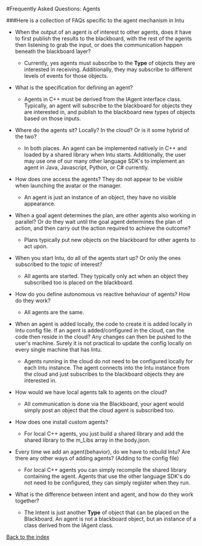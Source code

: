 #Frequently Asked Questions: Agents

###Here is a collection of FAQs specific to the agent mechanism in Intu

* When the output of an agent is of interest to other agents, does it have to first publish the results to the blackboard, with the rest of the agents then listening to grab the input, or does the communication happen beneath the blackboard layer?
  * Currently, yes agents must subscribe to the **Type** of objects they are interested in receiving. Additionally, they may subscribe to different levels of events for those objects.

* What is the specification for defining an agent?
  * Agents in C++ must be derived from the IAgent interface class. Typically, an agent will subscribe to the blackboard for objects they are interested in, and publish to the blackboard new types of objects based on those inputs.

* Where do the agents sit? Locally? In the cloud? Or is it some hybrid of the two?
  * In both places. An agent can be implemented natively in C++ and loaded by a shared library when Intu starts. Additionally, the user may use one of our many other language SDK's to implement an agent in Java, Javascript, Python, or C# currently.

* How does one access the agents? They do not appear to be visible when launching the avatar or the manager.
  * An agent is just an instance of an object, they have no visible appearance.

* When a goal agent determines the plan, are other agents also working in parallel? Or do they wait until the goal agent determines the plan of action, and then carry out the action required to achieve the outcome?
  * Plans typically put new objects on the blackboard for other agents to act upon.

* When you start Intu, do all of the agents start up? Or only the ones subscribed to the topic of interest?
  * All agents are started. They typically only act when an object they subscribed too is placed on the blackboard.

* How do you define autonomous vs reactive behaviour of agents? How do they work?
  * All agents are the same. 

* When an agent is added locally, the code to create it is added locally in Intu config file. If an agent is added/configured in the cloud, can the code then reside in the cloud? Any changes can then be pushed to the user's machine. Surely it is not practical to update the config locally on every single machine that has Intu.
  * Agents running in the cloud do not need to be configured locally for each Intu instance. The agent connects into the Intu instance from the cloud and just subscribes to the blackboard objects they are interested in.

* How would we have local agents talk to agents on the cloud?
  * All communication is done via the Blackboard, your agent would simply post an object that the cloud agent is subscribed too.

* How does one install custom agents?
  * For local C++ agents, you just build a shared library and add the shared library to the m_Libs array in the body.json.

* Every time we add an agent(behavior), do we have to rebuild Intu? Are there any other ways of adding agents? (Adding to the config file)
  * For local C++ agents you can simply recompile the shared library containing the agent. Agents that use the other language SDK's do not need to be configured, they can simply register when they run.

* What is the difference between intent and agent, and how do they work together?
  * The Intent is just another **Type** of object that can be placed on the Blackboard. An agent is not a blackboard object, but an instance of a class derived from the IAgent class.

[Back to the index](../../README.md)
